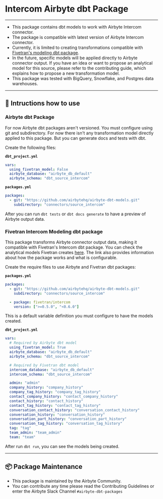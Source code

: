 # Intercom Airbyte dbt Package

---

- This package contains dbt models to work with Airbyte Intercom connector.
- The package is compatible with latest version of Airbyte Intercom connector.
- Currently, it is limited to creating transformations compatible with [Fivetran's modeling dbt package](https://github.com/fivetran/dbt_intercom/tree/main).
- In the future, specific models will be applied directly to Airbyte connector output. If you have an idea or want to propose an analytical model for this source, please refer to the contributing guide, which explains how to propose a new transformation model.
- This package was tested with BigQuery, Snowflake, and Postgres data warehouses.

---

## 🎯 Intructions how to use

### Airbyte dbt Package

For now Airbyte dbt packages aren't versioned. You must configure using git and subdirectory. For now there isn't any transformation model directly applied to this package. But you can generate docs and tests with dbt.

Create the following files:

**`dbt_project.yml`**

```yaml
vars:
  using_fivetran_model: False
  airbyte_database: "airbyte_db_default"
  airbyte_schema: "dbt_source_intercom"
```

**`packages.yml`**

```yaml
packages:
  - git: "https://github.com/airbytehq/airbyte-dbt-models.git"
    subdirectory: "connectors/source_intercom"
```

After you can run `dbt tests` or `dbt docs generate` to have a preview of Airbyte output data.

### Fivetran Intercom Modeling dbt package

This package transforms Airbyte connector output data, making it compatible with Fivetran's Intercom dbt package. You can check the analytical models Fivetran creates [here](https://github.com/fivetran/dbt_intercom/tree/main?tab=readme-ov-file#-what-does-this-dbt-package-do). The link also provides information about how the package works and what is configurable.

Create the require files to use Airbyte and Fivetran dbt packages:

**`packages.yml`**

```yaml
packages:
  - git: "https://github.com/airbytehq/airbyte-dbt-models.git"
    subdirectory: "connectors/source_intercom"

  - package: fivetran/intercom
    version: [">=0.5.0", "<0.6.0"]
```

This is a default variable definition you must configure to have the models created.

**`dbt_project.yml`**

```yaml
vars:
  # Required by Airbyte dbt model
  using_fivetran_model: True
  airbyte_database: "airbyte_db_default"
  airbyte_schema: "dbt_source_intercom"

  # Required by Fivetran dbt model
  intercom_database: "airbyte_db_default"
  intercom_schema: "dbt_source_intercom"

  admin: "admin"
  company_history: "company_history"
  company_tag_history: "company_tag_history"
  contact_company_history: "contact_company_history"
  contact_history: "contact_history"
  contact_tag_history: "contact_tag_history"
  conversation_contact_history: "conversation_contact_history"
  conversation_history: "conversation_history"
  conversation_part_history: "conversation_part_history"
  conversation_tag_history: "conversation_tag_history"
  tag: "tag"
  team_admin: "team_admin"
  team: "team"
```

After run `dbt run`, you can see the models being created.

---

## :package: Package Maintenance

- This package is maintained by the Airbyte Community.
- You can contribute any time please read the Contributing Guidelines or enter the Airbyte Slack Channel `#airbyte-dbt-packages`